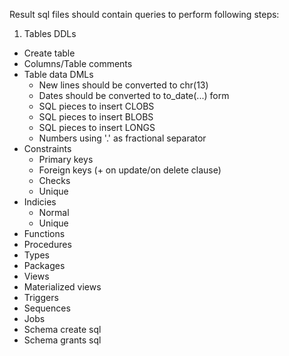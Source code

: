 Result sql files should contain queries to perform following steps:

1. Tables DDLs
  * Create table
  * Columns/Table comments
* Table data DMLs
  * New lines should be converted to chr(13)
  * Dates should be converted to to_date(...) form
  * SQL pieces to insert CLOBS
  * SQL pieces to insert BLOBS
  * SQL pieces to insert LONGS
  * Numbers using '.' as fractional separator
* Constraints
  * Primary keys
  * Foreign keys (+ on update/on delete clause)
  * Checks
  * Unique
* Indicies
  * Normal
  * Unique
* Functions
* Procedures
* Types
* Packages
* Views
* Materialized views
* Triggers
* Sequences
* Jobs
* Schema create sql
* Schema grants sql
